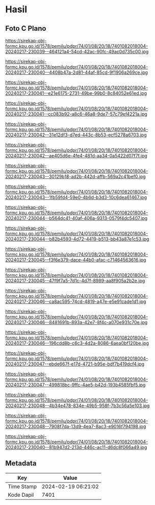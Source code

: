 # Hasil

## Foto C Plano

https://sirekap-obj-formc.kpu.go.id/1578/pemilu/pdpr/74/01/08/20/18/7401082018004-20240217-230039--464121a4-54cd-42ac-90fc-49ac0d735c00.jpg

https://sirekap-obj-formc.kpu.go.id/1578/pemilu/pdpr/74/01/08/20/18/7401082018004-20240217-230040--4408b47a-2d81-44af-85cd-9f1906a269ce.jpg

https://sirekap-obj-formc.kpu.go.id/1578/pemilu/pdpr/74/01/08/20/18/7401082018004-20240217-230041--e21e6175-2731-49be-99b0-8c84052e61ed.jpg

https://sirekap-obj-formc.kpu.go.id/1578/pemilu/pdpr/74/01/08/20/18/7401082018004-20240217-230041--cc083b92-a8c6-46a8-9de7-57c79ef4221a.jpg

https://sirekap-obj-formc.kpu.go.id/1578/pemilu/pdpr/74/01/08/20/18/7401082018004-20240217-230042--31e12df3-d7ed-443c-8b53-ecf5278a6703.jpg

https://sirekap-obj-formc.kpu.go.id/1578/pemilu/pdpr/74/01/08/20/18/7401082018004-20240217-230042--ae405d6e-4fe4-481d-aa34-0a5422d07f7f.jpg

https://sirekap-obj-formc.kpu.go.id/1578/pemilu/pdpr/74/01/08/20/18/7401082018004-20240217-230043--30129b18-ad2b-442d-affb-569a2c41bef0.jpg

https://sirekap-obj-formc.kpu.go.id/1578/pemilu/pdpr/74/01/08/20/18/7401082018004-20240217-230043--1fb59fd4-59e0-4b6d-b3d3-10c6dea61467.jpg

https://sirekap-obj-formc.kpu.go.id/1578/pemilu/pdpr/74/01/08/20/18/7401082018004-20240217-230044--b564dc41-40af-406a-9313-0579f4dc5407.jpg

https://sirekap-obj-formc.kpu.go.id/1578/pemilu/pdpr/74/01/08/20/18/7401082018004-20240217-230044--b82b4593-4d72-4419-b513-bb43a87e1c53.jpg

https://sirekap-obj-formc.kpu.go.id/1578/pemilu/pdpr/74/01/08/20/18/7401082018004-20240217-230045--f3f6e379-dace-44b0-afac-c71464563616.jpg

https://sirekap-obj-formc.kpu.go.id/1578/pemilu/pdpr/74/01/08/20/18/7401082018004-20240217-230045--47f9f7a5-7d1c-4d7f-8989-aa8f905a2b2e.jpg

https://sirekap-obj-formc.kpu.go.id/1578/pemilu/pdpr/74/01/08/20/18/7401082018004-20240217-230046--ca8ac595-74cd-4819-a47e-e5e91cade1d1.jpg

https://sirekap-obj-formc.kpu.go.id/1578/pemilu/pdpr/74/01/08/20/18/7401082018004-20240217-230046--8481691b-893a-42e7-8f4c-a070e931c70e.jpg

https://sirekap-obj-formc.kpu.go.id/1578/pemilu/pdpr/74/01/08/20/18/7401082018004-20240217-230046--196cdd8b-c6c3-4d2a-8086-6aea0bf120be.jpg

https://sirekap-obj-formc.kpu.go.id/1578/pemilu/pdpr/74/01/08/20/18/7401082018004-20240217-230047--ebde667f-e17d-4721-b95e-bdf7b419dcf4.jpg

https://sirekap-obj-formc.kpu.go.id/1578/pemilu/pdpr/74/01/08/20/18/7401082018004-20240217-230047--499818bc-9ffc-4ae5-b42d-193b4585fbf5.jpg

https://sirekap-obj-formc.kpu.go.id/1578/pemilu/pdpr/74/01/08/20/18/7401082018004-20240217-230048--4b34e478-834e-49b5-958f-7b3c56a5e103.jpg

https://sirekap-obj-formc.kpu.go.id/1578/pemilu/pdpr/74/01/08/20/18/7401082018004-20240217-230048--7908f7da-13d9-4ea7-8ac3-e9016f794198.jpg

https://sirekap-obj-formc.kpu.go.id/1578/pemilu/pdpr/74/01/08/20/18/7401082018004-20240217-230040--81b947d2-213d-446c-ac11-d6dc8f066a49.jpg


## Metadata

| Key        | Value               |
| ---------- | ------------------- |
| Time Stamp | 2024-02-19 06:21:02 |
| Kode Dapil | 7401                |



